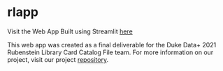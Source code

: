 # rlapp

Visit the Web App Built using Streamlit  [here](https://bini-a-rlapp-app-wr9dr6.streamlit.app/)


This web app was created as a final deliverable for the Duke Data+ 2021 Rubenstein Library Card Catalog File team. For more information on our project, visit our project [repository](https://github.com/bini-a/Data--Rubenstein-Library-Card-Catalog).
